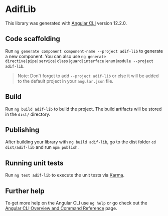 # AdifLib

This library was generated with [Angular CLI](https://github.com/angular/angular-cli) version 12.2.0.

## Code scaffolding

Run `ng generate component component-name --project adif-lib` to generate a new component. You can also use `ng generate directive|pipe|service|class|guard|interface|enum|module --project adif-lib`.
> Note: Don't forget to add `--project adif-lib` or else it will be added to the default project in your `angular.json` file. 

## Build

Run `ng build adif-lib` to build the project. The build artifacts will be stored in the `dist/` directory.

## Publishing

After building your library with `ng build adif-lib`, go to the dist folder `cd dist/adif-lib` and run `npm publish`.

## Running unit tests

Run `ng test adif-lib` to execute the unit tests via [Karma](https://karma-runner.github.io).

## Further help

To get more help on the Angular CLI use `ng help` or go check out the [Angular CLI Overview and Command Reference](https://angular.io/cli) page.
